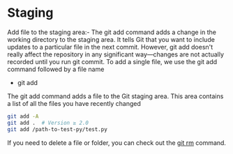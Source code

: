 # Staging

Add file to the staging area:- The git add command adds a change in the working directory to the staging area. It tells Git that you want to include updates to a particular file in the next commit. However, git add doesn't really affect the repository in any significant way—changes are not actually recorded until you run git commit.
To add a single file, we use the git add command
followed by a file name

* git add

The git add command adds a file to the Git staging area. This area contains a list of all the files you have recently changed

```bash
git add -A
git add .  # Version ≥ 2.0
git add /path-to-test-py/test.py
```

If you need to delete a file or folder, you can check out the [git rm](https://www.git-tower.com/learn/git/commands/git-rm) command.
